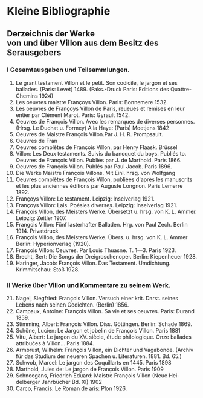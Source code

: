 # Kleine Bibliographie

<a name="148"></a>
## Derzeichnis der Werke<br />von und über Villon aus dem Besitz des Serausgebers

### Ⅰ Gesamtausgaben und Teilsammlungen.

1. Le grant testament Villon et le petit. Son codicile, le jargon et ses ballades. (Paris: Levet) 1489. (Faks.-Druck Paris: Editions des Quattre-Chemins 1924)
2. Les oeuvres maistre Françoys Villon. Paris: Bonnemere 1532.
3. Les oeuvres de Françoys Villon de Paris, reueues et remises en leur entier par Clément Marot. Paris: Gyrault 1542.
4. Oeuvres de François Villon. Avec les remarques de diverses per­sonnes. (Hrsg. Le Duchat u. Formey) A la Haye: (Paris) Moet­jens 1842
5. Oeuvres de Maistre François Villon.Par J. H. R. Prompsault.
6. Oeuvres de Fran
8. Oeuvres complètes de François Villon, par Henry Flaask. Brüssel
9. Villon: Les Deux testaments. Suivis du bancquet du boys. Publiés to. Oeuvres de François Villon. Publiés par J. de Marthold. Paris 1866.
10. Oeuvres de François Villon. Publés par Paul Jacob. Paris 1896.
11. Die Werke Maistre François Villons. Mit Einl. hrsg. von Wolfgang
12. Oeuvres complètes de François Villon, publiées d'après les manu­scrits et les plus anciennes éditions par Auguste Longnon. Paris Lemerre 1892.
13. Françoys Villon: Le testament. Lcipzig: Inselverlag 1921.
14. <a name="150"></a>Françoys Villon: Lais. Poésies diverses. Leipzig: Inselverlag 1921.
15. François Villon, des Meisters Werke. Übersetzt u. hrsg. von K. L. Ammer. Leipzig: Zeitler 1907.
16. Frangois Villon: Fünf lasterhafter Balladen. Hrg. von Paul Zech. Berlin 1914. Privatdruck
17. François Villon, des Meisters Werke. Übers. u. hrsg. von K. L. Ammer Berlin: Hyperionverlag (1920).
18. François Villon: Oeuvres. Par Louis Thuasne. T. 1—3. Paris 1923.
19. Brecht, Bert: Die Songs der Dreigroschenoper. Berlin: Kiepen­heuer 1928.
20. Haringer, Jacob: François Villon. Das Testament. Umdichtung. Krimmitschau: Stoß 1928.

### Ⅱ Werke über Villon und Kommentare zu seinem Werk.

21. Nagel, Siegfried: François Villon. Versuch einer krit. Darst. seines Lebens nach seinen Gedichten. (Berlin) 1856.
22. Campaux, Antoine: François Villon. Sa vie et ses oeuvres. Paris: Durand 1859.
23. Stimming, Albert: François Villon. Diss. Göttingen. Berlin: Scha­de 1869.
24. Schöne, Lucien: Le Jargon et jobelin de François Villon. Paris 1881
25. Vitu, Albert: Le jargon du XV. siècle, étude philologique. Onze ballades attribućes à Villon… Paris 1884.
26. Armbrust, Wilhelm: François Villon, ein Dichter und Vagabonde. (Archiv für das Studium der neueren Spachen u. Literaturen. 1881. Bd. 65.)
27. Schwob, Marcel: Le jargon des Coquillarts en 1445. Paris 1898
28. Marthold, Jules de: Le jargon de François Villon. Paris 1909
29. Schncegans, Friedrich Eduard: Maistre François Villon (Neue Hei­delberger Jahrbücher Bd. XI) 1902
30. Carco, Francis: Le Roman de aris: Plon 1926.
